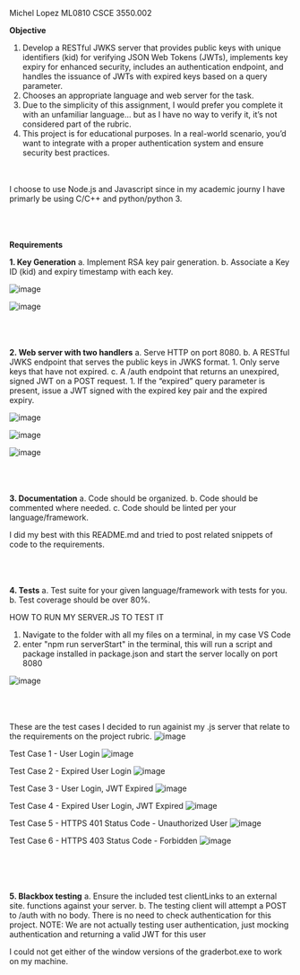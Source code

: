 Michel Lopez
ML0810
CSCE 3550.002 

**Objective**
1. Develop a RESTful JWKS server that provides public keys with unique identifiers (kid) for verifying JSON Web Tokens (JWTs), implements key expiry for enhanced security, includes an authentication endpoint, and handles the issuance of JWTs with expired keys based on a query parameter.
2. Chooses an appropriate language and web server for the task.
3. Due to the simplicity of this assignment, I would prefer you complete it with an unfamiliar language… but as I have no way to verify it, it’s not considered part of the rubric.
4. This project is for educational purposes. In a real-world scenario, you’d want to integrate with a proper authentication system and ensure security best practices.

<br/><br/>
I choose to use Node.js and Javascript since in my academic journy I have primarly be using C/C++ and python/python 3.
<br/><br/>
<br/><br/>

**Requirements**

**1. Key Generation** a. Implement RSA key pair generation. b. Associate a Key ID (kid) and expiry timestamp with each key.


![image](https://github.com/zzyztx/Project1/assets/91233057/43f371d4-5956-4b3a-aac4-1e18ceaece56)

![image](https://github.com/zzyztx/Project1/assets/91233057/bdb66519-ef03-4b12-923d-f9feb50d3312)
<br/><br/>
<br/><br/>


**2. Web server with two handlers** a. Serve HTTP on port 8080. b. A RESTful JWKS endpoint that serves the public keys in JWKS format. 1. Only serve keys that have not expired. c. A /auth endpoint that returns an unexpired, signed JWT on a POST request. 1. If the “expired” query parameter is present, issue a JWT signed with the expired key pair and the expired expiry.

![image](https://github.com/zzyztx/Project1/assets/91233057/b4e179c3-54aa-4fa2-9e72-0f590cd03ab8)

![image](https://github.com/zzyztx/Project1/assets/91233057/e95d93fc-b6b0-4cdb-90bd-d914a9466541)

![image](https://github.com/zzyztx/Project1/assets/91233057/58b2e622-701b-477e-9b7b-902e97ff2599)
<br/><br/>
<br/><br/>

**3. Documentation** a. Code should be organized. b. Code should be commented where needed. c. Code should be linted per your language/framework.

I did my best with this README.md and tried to post related snippets of code to the requirements.
<br/><br/>
<br/><br/>

**4. Tests** a. Test suite for your given language/framework with tests for you. b. Test coverage should be over 80%.

HOW TO RUN MY SERVER.JS TO TEST IT
1. Navigate to the folder with all my files on a terminal, in my case VS Code
2. enter "npm run serverStart" in the terminal, this will run a script and package installed in package.json and start the server locally on port 8080

![image](https://github.com/zzyztx/Project1/assets/91233057/7b454939-416f-4df0-b45d-4ef608f54c3e)
<br/><br/>
<br/><br/>

These are the test cases I decided to run againist my .js server that relate to the requirements on the project rubric.
![image](https://github.com/zzyztx/Project1/assets/91233057/45657978-bbd3-4926-a6bb-2336910239d3)


Test Case 1 - User Login
![image](https://github.com/zzyztx/Project1/assets/91233057/dc86e78a-7d3f-4f96-b9b3-892f5e0eb9cb)


Test Case 2 - Expired User Login
![image](https://github.com/zzyztx/Project1/assets/91233057/8aea9702-53a3-4f86-a68a-2821c69fa528)


Test Case 3 - User Login, JWT Expired
![image](https://github.com/zzyztx/Project1/assets/91233057/0aafa25c-f007-4fa1-8e2b-57a901f0ec07)


Test Case 4 - Expired User Login, JWT Expired
![image](https://github.com/zzyztx/Project1/assets/91233057/2b4739b0-5477-49de-a9a6-4f14235eed3a)


Test Case 5 - HTTPS 401 Status Code - Unauthorized User
![image](https://github.com/zzyztx/Project1/assets/91233057/af0896bf-164c-4869-b323-4c6ea61c2746)


Test Case 6 - HTTPS 403 Status Code - Forbidden
![image](https://github.com/zzyztx/Project1/assets/91233057/96a5a59d-527c-4d63-b1ed-802766ce35be)



<br/><br/>
<br/><br/>
**5. Blackbox testing** a. Ensure the included test clientLinks to an external site. functions against your server. b. The testing client will attempt a POST to /auth with no body. There is no need to check authentication for this project. NOTE: We are not actually testing user authentication, just mocking authentication and returning a valid JWT for this user

I could not get either of the window versions of the graderbot.exe to work on my machine.
